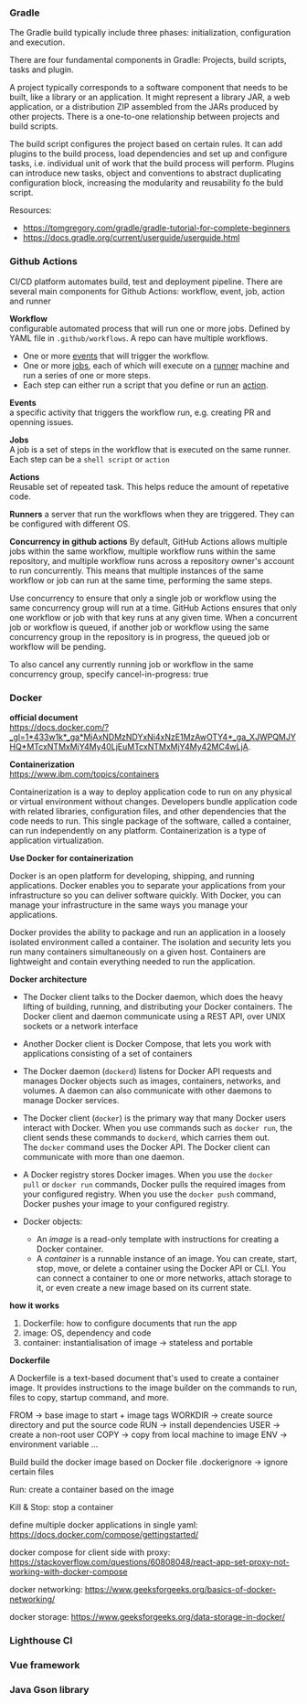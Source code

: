 ### Gradle
The Gradle build typically include three phases: initialization, configuration and execution.  

There are four fundamental components in Gradle: Projects, build scripts, tasks and plugin.  
  
A project typically corresponds to a software component that needs to be built, like a library or an application. It might represent a library JAR, a web application, or a distribution ZIP assembled from the JARs produced by other projects. There is a one-to-one relationship between projects and build scripts.    
  
The build script configures the project based on certain rules. It can add plugins to the build process, load dependencies and set up and configure tasks, i.e. individual unit of work that the build process will perform. Plugins can introduce new tasks, object and conventions to abstract duplicating configuration block, increasing the modularity and reusability fo the buld script.  

Resources:  
- https://tomgregory.com/gradle/gradle-tutorial-for-complete-beginners
- https://docs.gradle.org/current/userguide/userguide.html

### Github Actions
CI/CD platform automates build, test and deployment pipeline. There are several main components for Github Actions: workflow, event, job, action and runner

**Workflow**   
configurable automated process that will run one or more jobs. Defined by YAML file in `.github/workflows`. A repo can have multiple workflows.  
- One or more <ins>events</ins> that will trigger the workflow.
- One or more <ins>jobs</ins>, each of which will execute on a <ins>runner</ins> machine and run a series of one or more steps.
- Each step can either run a script that you define or run an <ins>action</ins>.

**Events**  
a specific activity that triggers the workflow run, e.g. creating PR and openning issues. 

**Jobs**  
A job is a set of steps in the workflow that is executed on the same runner. Each step can be a `shell script` or `action`

**Actions**  
Reusable set of repeated task. This helps reduce the amount of repetative code.  

**Runners**
a server that run the workflows when they are triggered. They can be configured with different OS.

**Concurrency in github actions**
By default, GitHub Actions allows multiple jobs within the same workflow, multiple workflow runs within the same repository, and multiple workflow runs across a repository owner's account to run concurrently. This means that multiple instances of the same workflow or job can run at the same time, performing the same steps.  

Use concurrency to ensure that only a single job or workflow using the same concurrency group will run at a time. GitHub Actions ensures that only one workflow or job with that key runs at any given time. When a concurrent job or workflow is queued, if another job or workflow using the same concurrency group in the repository is in progress, the queued job or workflow will be pending.

To also cancel any currently running job or workflow in the same concurrency group, specify cancel-in-progress: true  

### Docker

**official document**  
https://docs.docker.com/?_gl=1*433w1k*_ga*MjAxNDMzNDYxNi4xNzE1MzAwOTY4*_ga_XJWPQMJYHQ*MTcxNTMxMjY4My40LjEuMTcxNTMxMjY4My42MC4wLjA.


**Containerization**  
https://www.ibm.com/topics/containers

Containerization is a way to deploy application code to run on any physical or virtual environment without changes. Developers bundle application code with related libraries, configuration files, and other dependencies that the code needs to run. This single package of the software, called a container, can run independently on any platform. Containerization is a type of application virtualization.

**Use Docker for containerization**

Docker is an open platform for developing, shipping, and running applications. Docker enables you to separate your applications from your infrastructure so you can deliver software quickly. With Docker, you can manage your infrastructure in the same ways you manage your applications.

Docker provides the ability to package and run an application in a loosely isolated environment called a container. The isolation and security lets you run many containers simultaneously on a given host. Containers are lightweight and contain everything needed to run the application.

**Docker architecture**

- The Docker client talks to the Docker daemon, which does the heavy lifting of building, running, and distributing your Docker containers. The Docker client and daemon communicate using a REST API, over UNIX sockets or a network interface

- Another Docker client is Docker Compose, that lets you work with applications consisting of a set of containers

- The Docker daemon (`dockerd`) listens for Docker API requests and manages Docker objects such as images, containers, networks, and volumes. A daemon can also communicate with other daemons to manage Docker services.

- The Docker client (`docker`) is the primary way that many Docker users interact with Docker. When you use commands such as `docker run`, the client sends these commands to `dockerd`, which carries them out. The `docker` command uses the Docker API. The Docker client can communicate with more than one daemon.

- A Docker registry stores Docker images. When you use the `docker pull` or `docker run` commands, Docker pulls the required images from your configured registry. When you use the `docker push` command, Docker pushes your image to your configured registry.

- Docker objects:
	- An _image_ is a read-only template with instructions for creating a Docker container.
	- A _container_ is a runnable instance of an image. You can create, start, stop, move, or delete a container using the Docker API or CLI. You can connect a container to one or more networks, attach storage to it, or even create a new image based on its current state.

**how it works**  
1. Dockerfile: how to configure documents that run the app
2. image: OS, dependency and code 
3. container: instantialisation of image -> stateless and portable

**Dockerfile**

A Dockerfile is a text-based document that's used to create a container image. It provides instructions to the image builder on the commands to run, files to copy, startup command, and more.

FROM -> base image to start + image tags
WORKDIR -> create source directory and put the source code
RUN -> install dependencies
USER -> create a non-root user 
COPY -> copy from local machine to image
ENV -> environment variable
...

Build
build the docker image based on Docker file
.dockerignore -> ignore certain files

Run: create a container based on the image

Kill & Stop: stop a container

define multiple docker applications in single yaml: https://docs.docker.com/compose/gettingstarted/ 

docker compose for client side with proxy: https://stackoverflow.com/questions/60808048/react-app-set-proxy-not-working-with-docker-compose

docker networking: https://www.geeksforgeeks.org/basics-of-docker-networking/

docker storage: https://www.geeksforgeeks.org/data-storage-in-docker/

### Lighthouse CI

### Vue framework

### Java Gson library


